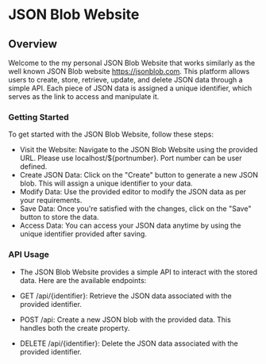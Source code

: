 # JSON Blob Website

## Overview

Welcome to the my personal JSON Blob Website that works similarly as the well known JSON Blob website https://jsonblob.com. This platform allows users to create, store, retrieve, update, and delete JSON data through a simple API. Each piece of JSON data is assigned a unique identifier, which serves as the link to access and manipulate it.

### Getting Started

To get started with the JSON Blob Website, follow these steps:

- Visit the Website: Navigate to the JSON Blob Website using the provided URL. Please use localhost/${portnumber}. Port number can be user defined.  
- Create JSON Data: Click on the "Create" button to generate a new JSON blob. This will assign a unique identifier to your data.
- Modify Data: Use the provided editor to modify the JSON data as per your requirements.
- Save Data: Once you're satisfied with the changes, click on the "Save" button to store the data.
- Access Data: You can access your JSON data anytime by using the unique identifier provided after saving.
### API Usage

- The JSON Blob Website provides a simple API to interact with the stored data. Here are the available endpoints:

- GET /api/{identifier}: Retrieve the JSON data associated with the provided identifier.
- POST /api: Create a new JSON blob with the provided data. This handles both the create property. 
- DELETE /api/{identifier}: Delete the JSON data associated with the provided identifier.